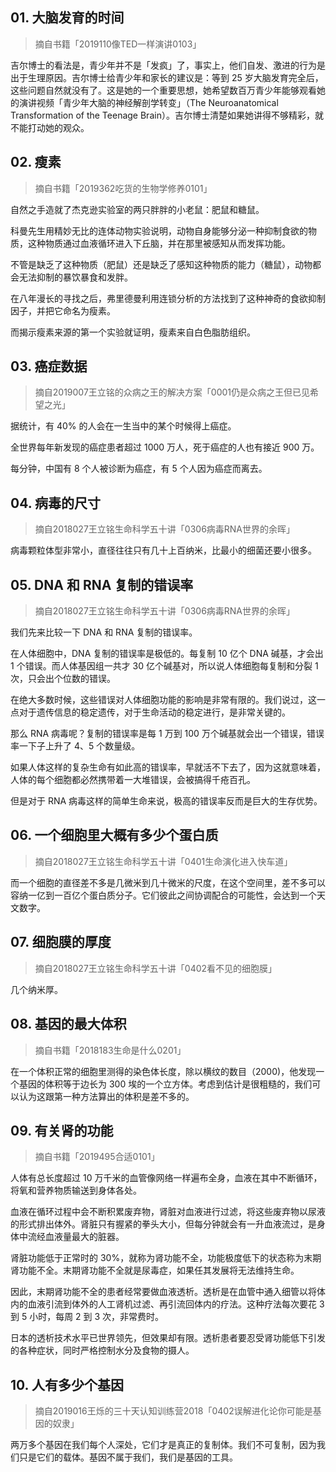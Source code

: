 ## 01. 大脑发育的时间
> 摘自书籍「2019110像TED一样演讲0103」

吉尔博士的看法是，青少年并不是「发疯」了，事实上，他们自发、激进的行为是出于生理原因。吉尔博士给青少年和家长的建议是：等到 25 岁大脑发育完全后，这些问题自然就没有了。这是她的一个重要思想，她希望数百万青少年能够观看她的演讲视频「青少年大脑的神经解剖学转变」（The Neuroanatomical Transformation of the Teenage Brain）。吉尔博士清楚如果她讲得不够精彩，就不能打动她的观众。

## 02. 瘦素
> 摘自书籍「2019362吃货的生物学修养0101」

自然之手造就了杰克逊实验室的两只胖胖的小老鼠：肥鼠和糖鼠。

科曼先生用精妙无比的连体动物实验说明，动物自身能够分泌一种抑制食欲的物质，这种物质通过血液循环进入下丘脑，并在那里被感知从而发挥功能。

不管是缺乏了这种物质（肥鼠）还是缺乏了感知这种物质的能力（糖鼠），动物都会无法抑制的暴饮暴食和发胖。

在八年漫长的寻找之后，弗里德曼利用连锁分析的方法找到了这种神奇的食欲抑制因子，并把它命名为瘦素。

而揭示瘦素来源的第一个实验就证明，瘦素来自白色脂肪组织。

## 03. 癌症数据
> 摘自2019007王立铭的众病之王的解决方案「0001仍是众病之王但已见希望之光」

据统计，有 40% 的人会在一生当中的某个时候得上癌症。

全世界每年新发现的癌症患者超过 1000 万人，死于癌症的人也有接近 900 万。

每分钟，中国有 8 个人被诊断为癌症，有 5 个人因为癌症而离去。

## 04. 病毒的尺寸
> 摘自2018027王立铭生命科学五十讲「0306病毒RNA世界的余晖」

病毒颗粒体型非常小，直径往往只有几十上百纳米，比最小的细菌还要小很多。

## 05. DNA 和 RNA 复制的错误率
> 摘自2018027王立铭生命科学五十讲「0306病毒RNA世界的余晖」

我们先来比较一下 DNA 和 RNA 复制的错误率。

在人体细胞中，DNA 复制的错误率是极低的。每复制 10 亿个 DNA 碱基，才会出 1 个错误。而人体基因组一共才 30 亿个碱基对，所以说人体细胞每复制和分裂 1 次，只会出个位数的错误。

在绝大多数时候，这些错误对人体细胞功能的影响是非常有限的。我们说过，这一点对于遗传信息的稳定遗传，对于生命活动的稳定进行，是非常关键的。

那么 RNA 病毒呢？复制的错误率是每 1 万到 100 万个碱基就会出一个错误，错误率一下子上升了 4、5 个数量级。

如果人体这样的复杂生命有如此高的错误率，早就活不下去了，因为这就意味着，人体的每个细胞都必然携带着一大堆错误，会被搞得千疮百孔。

但是对于 RNA 病毒这样的简单生命来说，极高的错误率反而是巨大的生存优势。

## 06. 一个细胞里大概有多少个蛋白质
> 摘自2018027王立铭生命科学五十讲「0401生命演化进入快车道」

而一个细胞的直径差不多是几微米到几十微米的尺度，在这个空间里，差不多可以容纳一亿到一百亿个蛋白质分子。它们彼此之间协调配合的可能性，会达到一个天文数字。

## 07. 细胞膜的厚度
> 摘自2018027王立铭生命科学五十讲「0402看不见的细胞膜」

几个纳米厚。

## 08. 基因的最大体积
> 摘自书籍「2018183生命是什么0201」

在一个体积正常的细胞里测得的染色体长度，除以横纹的数目（2000)，他发现一个基因的体积等于边长为 300 埃的一个立方体。考虑到估计是很粗糙的，我们可以认为这跟第一种方法算出的体积是差不多的。

## 09. 有关肾的功能
> 摘自书籍「2019495合适0101」

人体有总长度超过 10 万千米的血管像网络一样遍布全身，血液在其中不断循环，将氧和营养物质输送到身体各处。

血液在循环过程中会不断积累废弃物，肾脏对血液进行过滤，将这些废弃物以尿液的形式排出体外。肾脏只有握紧的拳头大小，但每分钟就会有一升血液流过，是身体中流经血液量最大的脏器。

肾脏功能低于正常时的 30%，就称为肾功能不全，功能极度低下的状态称为末期肾功能不全。末期肾功能不全就是尿毒症，如果任其发展将无法维持生命。

因此，末期肾功能不全的患者经常要做血液透析。透析是在血管中通入细管以将体内的血液引流到体外的人工肾机过滤、再引流回体内的疗法。这种疗法每次要花 3 到 5 小时，每周 2 到 3 次，非常费时。

日本的透析技术水平已世界领先，但效果却有限。透析患者要忍受肾功能低下引发的各种症状，同时严格控制水分及食物的摄人。

## 10. 人有多少个基因
> 摘自2019016王烁的三十天认知训练营2018「0402误解进化论你可能是基因的奴隶」

两万多个基因在我们每个人深处，它们才是真正的复制体。我们不可复制，因为我们只是它们的载体。基因不属于我们，我们是基因的工具。

